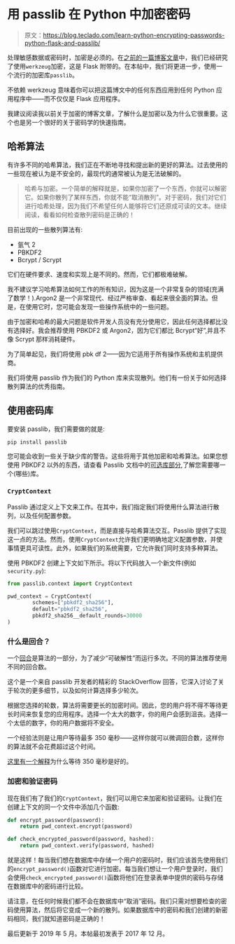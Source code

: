 # 用 passlib 在 Python 中加密密码

> 原文：<https://blog.teclado.com/learn-python-encrypting-passwords-python-flask-and-passlib/>

处理敏感数据或密码时，加密是必须的。在[之前的一篇博客文章](https://blog.teclado.com/learn-python-password-encryption-with-flask/)中，我们已经研究了使用`werkzeug`加密，这是 Flask 附带的。在本帖中，我们将更进一步，使用一个流行的加密库`passlib`。

不依赖 werkzeug 意味着你可以把这篇博文中的任何东西应用到任何 Python 应用程序中——而不仅仅是 Flask 应用程序。

我建议阅读我以前关于加密的博客文章，了解什么是加密以及为什么它很重要。这个也是另一个很好的关于密码学的快速指南。

## 哈希算法

有许多不同的哈希算法，我们正在不断地寻找和提出新的更好的算法。过去使用的一些现在被认为是不安全的，最现代的通常被认为是无法破解的。

> 哈希与加密。一个简单的解释就是，如果你加密了一个东西，你就可以解密它。如果你散列了某样东西，你就不能“取消散列”。对于密码，我们对它们进行哈希处理，因为我们不希望任何人能够将它们还原成可读的文本。继续阅读，看看如何检查散列密码是正确的！

目前出现的一些散列算法有:

*   氩气 2
*   PBKDF2
*   Bcrypt / Scrypt

它们在硬件要求、速度和实现上是不同的。然而，它们都极难破解。

我不建议学习哈希算法如何工作的所有知识，因为这是一个非常复杂的领域(充满了数学！).Argon2 是一个非常现代、经过严格审查、看起来很全面的算法。但是，在使用它时，您可能会发现一些操作系统中的一些问题。

由于加密和哈希的最大问题是软件开发人员没有充分使用它，因此任何选择都比没有选择好。我会推荐使用 PBKDF2 或 Argon2，因为它们都比 Bcrypt“好”,并且不像 Scrypt 那样消耗硬件。

为了简单起见，我们将使用 pbk df 2——因为它适用于所有操作系统和主机提供商。

我们将使用 passlib 作为我们的 Python 库来实现散列。他们有一份关于如何选择散列算法的优秀指南。

## 使用密码库

要安装 passlib，我们需要做的就是:

```py
pip install passlib 
```

您可能会收到一些关于缺少库的警告。这些将用于其他加密和哈希算法。如果您想使用 PBKDF2 以外的东西，请查看 Passlib 文档中的[可选库部分](http://passlib.readthedocs.io/en/stable/install.html#optional-libraries),了解您需要哪一个(哪些)库。

### `CryptContext`

Passlib 通过定义上下文来工作。在其中，我们指定我们将使用什么算法进行散列，以及任何配置参数。

我们可以跳过使用`CryptContext`，而是直接与哈希算法交互。Passlib 提供了实现这一点的方法。然而，使用`CryptContext`允许我们更明确地定义配置参数，并使事情更具可读性。此外，如果我们的系统需要，它允许我们同时支持多种算法。

使用 PBKDF2 创建上下文如下所示。将以下代码放入一个新文件(例如`security.py`):

```py
from passlib.context import CryptContext

pwd_context = CryptContext(
        schemes=["pbkdf2_sha256"],
        default="pbkdf2_sha256",
        pbkdf2_sha256__default_rounds=30000
) 
```

### 什么是回合？

一个[回合](https://crypto.stackexchange.com/a/6291)是算法的一部分，为了减少“可破解性”而运行多次。不同的算法推荐使用不同的回合数。

这个是一个来自 passlib 开发者的精彩的 StackOverflow 回答，它深入讨论了关于轮次的更多细节，以及如何计算选择多少轮次。

根据您选择的轮数，算法将需要更长的加密时间。因此，您的用户将不得不等待更长时间来恢复您的应用程序。选择一个太大的数字，你的用户会感到沮丧。选择一个太低的数字，你的用户数据将不安全。

一个经验法则是让用户等待最多 350 毫秒——这样你就可以微调回合数，这样你的算法就不会花费超过这个时间。

[这里有一个解释](https://security.stackexchange.com/a/16357)为什么等待 350 毫秒是好的。

### 加密和验证密码

现在我们有了我们的`CryptContext`，我们可以用它来加密和验证密码。让我们在创建上下文的同一个文件中添加几个函数:

```py
def encrypt_password(password):
    return pwd_context.encrypt(password)

def check_encrypted_password(password, hashed):
    return pwd_context.verify(password, hashed) 
```

就是这样！每当我们想在数据库中存储一个用户的密码时，我们应该首先使用我们的`encrypt_password()`函数对它进行加密。每当我们想让一个用户登录时，我们会使用`check_encrypted_password()`函数将他们在登录表单中提供的密码与存储在数据库中的密码进行比较。

请注意，在任何时候我们都不会在数据库中“取消”密码。我们只需对想要检查的密码使用算法，然后将它变成一个新的散列。如果数据库中的密码和我们创建的新密码相同，我们就知道密码是正确的！

最后更新于 2019 年 5 月。本帖最初发表于 2017 年 12 月。